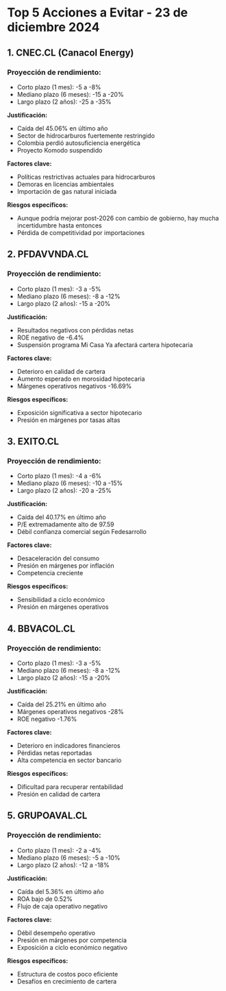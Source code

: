 # Top 5 Acciones a Evitar - 23 de diciembre 2024

## 1. CNEC.CL (Canacol Energy)

### Proyección de rendimiento:

- Corto plazo (1 mes): -5 a -8%
- Mediano plazo (6 meses): -15 a -20%
- Largo plazo (2 años): -25 a -35%

**Justificación:**

- Caída del 45.06% en último año
- Sector de hidrocarburos fuertemente restringido
- Colombia perdió autosuficiencia energética
- Proyecto Komodo suspendido

**Factores clave:**

- Políticas restrictivas actuales para hidrocarburos
- Demoras en licencias ambientales
- Importación de gas natural iniciada

**Riesgos específicos:**

- Aunque podría mejorar post-2026 con cambio de gobierno, hay mucha incertidumbre hasta entonces
- Pérdida de competitividad por importaciones

## 2. PFDAVVNDA.CL

### Proyección de rendimiento:

- Corto plazo (1 mes): -3 a -5%
- Mediano plazo (6 meses): -8 a -12%
- Largo plazo (2 años): -15 a -20%

**Justificación:**

- Resultados negativos con pérdidas netas
- ROE negativo de -6.4%
- Suspensión programa Mi Casa Ya afectará cartera hipotecaria

**Factores clave:**

- Deterioro en calidad de cartera
- Aumento esperado en morosidad hipotecaria
- Márgenes operativos negativos -16.69%

**Riesgos específicos:**

- Exposición significativa a sector hipotecario
- Presión en márgenes por tasas altas

## 3. EXITO.CL

### Proyección de rendimiento:

- Corto plazo (1 mes): -4 a -6%
- Mediano plazo (6 meses): -10 a -15%
- Largo plazo (2 años): -20 a -25%

**Justificación:**

- Caída del 40.17% en último año
- P/E extremadamente alto de 97.59
- Débil confianza comercial según Fedesarrollo

**Factores clave:**

- Desaceleración del consumo
- Presión en márgenes por inflación
- Competencia creciente

**Riesgos específicos:**

- Sensibilidad a ciclo económico
- Presión en márgenes operativos

## 4. BBVACOL.CL

### Proyección de rendimiento:

- Corto plazo (1 mes): -3 a -5%
- Mediano plazo (6 meses): -8 a -12%
- Largo plazo (2 años): -15 a -20%

**Justificación:**

- Caída del 25.21% en último año
- Márgenes operativos negativos -28%
- ROE negativo -1.76%

**Factores clave:**

- Deterioro en indicadores financieros
- Pérdidas netas reportadas
- Alta competencia en sector bancario

**Riesgos específicos:**

- Dificultad para recuperar rentabilidad
- Presión en calidad de cartera

## 5. GRUPOAVAL.CL

### Proyección de rendimiento:

- Corto plazo (1 mes): -2 a -4%
- Mediano plazo (6 meses): -5 a -10%
- Largo plazo (2 años): -12 a -18%

**Justificación:**

- Caída del 5.36% en último año
- ROA bajo de 0.52%
- Flujo de caja operativo negativo

**Factores clave:**

- Débil desempeño operativo
- Presión en márgenes por competencia
- Exposición a ciclo económico negativo

**Riesgos específicos:**

- Estructura de costos poco eficiente
- Desafíos en crecimiento de cartera
